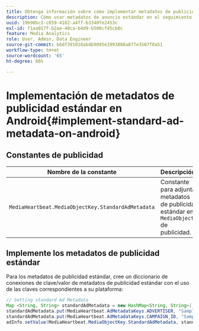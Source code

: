 ```yaml
---
title: Obtenga información sobre cómo implementar metadatos de publicidad estándar en Android
description: Cómo usar metadatos de anuncio estándar en el seguimiento de anuncios en Android.
uuid: 19b98bc1-c659-4182-a4ff-b3340fe2453c
exl-id: f1aa017f-b2ae-40ca-b4d9-b508cf45cb0c
feature: Media Analytics
role: User, Admin, Data Engineer
source-git-commit: b6df391016ab4b9095e3993808a877e3587f0a51
workflow-type: tm+mt
source-wordcount: '65'
ht-degree: 86%

---
```


# Implementación de metadatos de publicidad estándar en Android{#implement-standard-ad-metadata-on-android}

## Constantes de publicidad

| Nombre de la constante | Descripción   |
|---|---|
| `MediaHeartbeat.MediaObjectKey.StandardAdMetadata` | Constante para adjuntar metadatos de publicidad estándar en `MediaObject` de publicidad. |

## Implemente los metadatos de publicidad estándar

Para los metadatos de publicidad estándar, cree un diccionario de conexiones de clave/valor de metadatos de publicidad estándar con el uso de las claves correspondientes a su plataforma:

```java
// Setting standard Ad Metadata 
Map <String, String> standardAdMetadata = new HashMap<String, String>(); 
standardAdMetadata.put(MediaHeartbeat.AdMetadataKeys.ADVERTISER, "Sample Advertiser"); 
standardAdMetadata.put(MediaHeartbeat.AdMetadataKeys.CAMPAIGN_ID, "Sample Campaign"); 
adInfo.setValue(MediaHeartbeat.MediaObjectKey.StandardAdMetadata, standardAdMetadata); 
```
